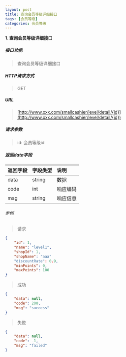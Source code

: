 ```yaml
---
layout: post
title: 查询会员等级详细接口
tags: [会员等级]
categories: 会员等级 
---
```

**1\. 查询会员等级详细接口**
##### 接口功能
> 查询会员等级详细接口

##### HTTP请求方式
> GET

##### URL
> [http://www.xxx.com/smallcashier/level/detail/{id}](http://www.xxx.com/smallcashier/level/detail/{id})

##### 请求参数
> id: 会员等级id

##### 返回data字段

|返回字段|字段类型|说明|
|:---|:---|:---|
|data|string|数据|
|code|int|响应编码|
|msg|string|响应信息|

###### 示例
> 请求
``` json
{
    "id": 1,
	"name": "level1",
	"shopId": 1,
    "shopName": "aaa"
	"discountRate": 0.9,
	"minPoints": 0,
	"maxPoints": 100
}
```
> 成功
``` json
{
    "data": null,
    "code": 200,
    "msg": "success"
}
```
> 失败
``` json
{
    "data": null,
    "code": -1,
    "msg": "failed"
}
```
